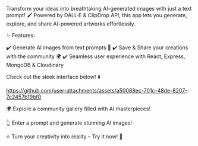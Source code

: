 Transform your ideas into breathtaking AI-generated images with just a text prompt! 🖌️ Powered by DALL·E & ClipDrop API, this app lets you generate, explore, and share AI-powered artworks effortlessly.

✨ Features:

✔️ Generate AI images from text prompts 🤖
✔️ Save & Share your creations with the community 🌍
✔️ Seamless user experience with React, Express, MongoDB & Cloudinary

Check out the sleek interface below! ⬇️

https://github.com/user-attachments/assets/a50088ec-701c-48de-8207-7c2457b19bf0

🌍 Explore a community gallery filled with AI masterpieces!


👆 Enter a prompt and generate stunning AI images!

🔥 Turn your creativity into reality – Try it now! 🚀
